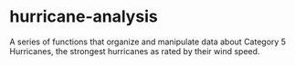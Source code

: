 # hurricane-analysis
A series of functions that organize and manipulate data about Category 5 Hurricanes, the strongest hurricanes as rated by their wind speed.
